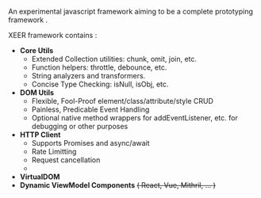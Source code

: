 An experimental javascript framework aiming to be a complete prototyping framework .<br>

XEER framework contains :
- **Core Utils**
  - Extended Collection utilities: chunk, omit, join, etc.
  - Function helpers: throttle, debounce, etc.
  - String analyzers and transformers.
  - Concise Type Checking: isNull, isObj, etc.
- **DOM Utils**
  - Flexible, Fool-Proof element/class/attribute/style CRUD
  - Painless, Predicable Event Handling
  - Optional native method wrappers for addEventListener, etc. for debugging or other purposes
- **HTTP Client**
  - Supports Promises and async/await
  - Rate Limitting
  - Request cancellation
  - 
- **VirtualDOM**
- **Dynamic ViewModel Components** ~~( React, Vue, Mithril, ... )~~
